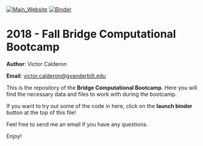 [![Main_Website](https://img.shields.io/badge/-Website-orange.svg)](https://vandyastroml.github.io/2018_08_02_Fall_Bridge_Computational_Bootcamp/)
[![Binder](https://mybinder.org/badge.svg)](https://mybinder.org/v2/gh/VandyAstroML/2018_08_02_Fall_Bridge_Computational_Bootcamp_repo/master)

# 2018 - Fall Bridge Computational Bootcamp

__Author__: Victor Calderon

__Email__: [victor.calderon@gvanderbilt.edu](mailto:victor.calderon@gmail.com)

This is the repository of the **Bridge Computational Bootcamp**.
Here you will find the necessary data and files to work with during the bootcamp.

If you want to try out some of the code in here, click on the __launch binder__ button at the top of this file!

Feel free to send me an email if you have any questions.

Enjoy!